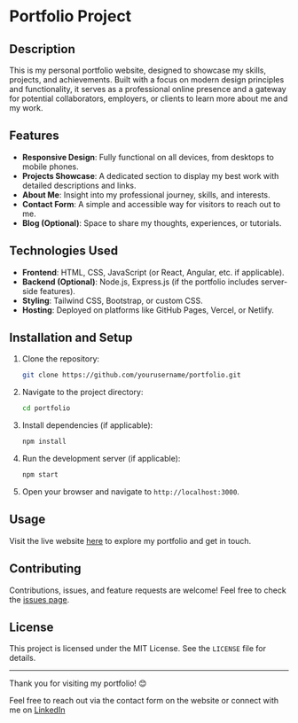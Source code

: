 # Portfolio Project

## Description
This is my personal portfolio website, designed to showcase my skills, projects, and achievements. Built with a focus on modern design principles and functionality, it serves as a professional online presence and a gateway for potential collaborators, employers, or clients to learn more about me and my work.

## Features
- **Responsive Design**: Fully functional on all devices, from desktops to mobile phones.
- **Projects Showcase**: A dedicated section to display my best work with detailed descriptions and links.
- **About Me**: Insight into my professional journey, skills, and interests.
- **Contact Form**: A simple and accessible way for visitors to reach out to me.
- **Blog (Optional)**: Space to share my thoughts, experiences, or tutorials.

## Technologies Used
- **Frontend**: HTML, CSS, JavaScript (or React, Angular, etc. if applicable).
- **Backend (Optional)**: Node.js, Express.js (if the portfolio includes server-side features).
- **Styling**: Tailwind CSS, Bootstrap, or custom CSS.
- **Hosting**: Deployed on platforms like GitHub Pages, Vercel, or Netlify.

## Installation and Setup
1. Clone the repository:
   ```bash
   git clone https://github.com/yourusername/portfolio.git
   ```
2. Navigate to the project directory:
   ```bash
   cd portfolio
   ```
3. Install dependencies (if applicable):
   ```bash
   npm install
   ```
4. Run the development server (if applicable):
   ```bash
   npm start
   ```
5. Open your browser and navigate to `http://localhost:3000`.

## Usage
Visit the live website [here](https://prafullapurohit.netlify.app/) to explore my portfolio and get in touch.

## Contributing
Contributions, issues, and feature requests are welcome! Feel free to check the [issues page](https://github.com/prafulla2121/portfolio/issues).

## License
This project is licensed under the MIT License. See the `LICENSE` file for details.

---

Thank you for visiting my portfolio! 😊

Feel free to reach out via the contact form on the website or connect with me on [LinkedIn](https://www.linkedin.com/in/prafulla-purohit-79aa5623b/) 
